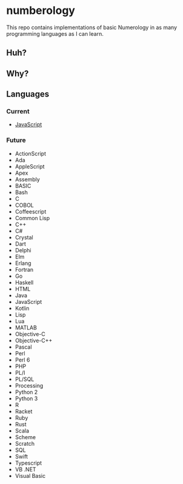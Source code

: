 # numberology

This repo contains implementations of basic Numerology in as many programming languages as I can learn.

## Huh?

## Why?

## Languages

### Current

- [JavaScript](./code/javascript)

### Future

- ActionScript
- Ada
- AppleScript
- Apex
- Assembly
- BASIC
- Bash
- C
- COBOL
- Coffeescript
- Common Lisp
- C++
- C#
- Crystal
- Dart
- Delphi
- Elm
- Erlang
- Fortran
- Go
- Haskell
- HTML
- Java
- JavaScript
- Kotlin
- Lisp
- Lua
- MATLAB
- Objective-C
- Objective-C++
- Pascal
- Perl
- Perl 6
- PHP
- PL/I
- PL/SQL
- Processing
- Python 2
- Python 3
- R
- Racket
- Ruby
- Rust
- Scala
- Scheme
- Scratch
- SQL
- Swift
- Typescript
- VB .NET
- Visual Basic
